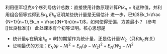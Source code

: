 利用德军坦克$n$个序列号估计总数：直接使用计数原理计算$P(k_n=i)$这种值，并利用组合恒等式得到$Ek_1,Ek_n$证明某些统计量是无偏估计
进一步，已知$Ek_1=\frac {N+1}{n+1},Ek_n = \frac{(N+1)n}{n+1}$，如何使得无偏，方差最小？（参考[[优良标准]]）
此处课本有个初等证明。核心思想是
- 统计量$\psi$在确定$k_n=l$时的期望作为统计量，正是估计量$W_2$（只和$k_n$有关）
- 证明最优的方法：$E_N(\psi-N)^2=E_N(\psi-W_2)^2+E_N(W_2-N)^2$